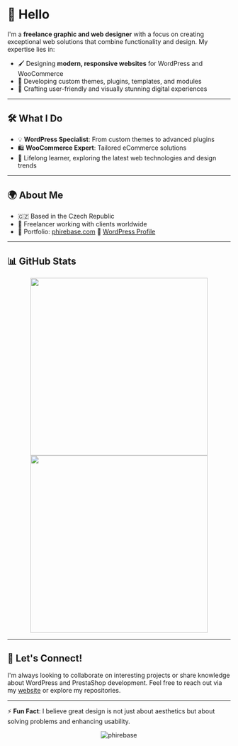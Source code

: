 <!--
**phirebase/phirebase** is a ✨ _special_ ✨ repository because its `README.md` (this file) appears on your GitHub profile.

Here are some ideas to get you started:

- 🔭 I’m currently working on ...
- 🌱 I’m currently learning ...
- 👯 I’m looking to collaborate on ...
- 🤔 I’m looking for help with ...
- 💬 Ask me about ...
- 📫 How to reach me: ...
- 😄 Pronouns: ...
- ⚡ Fun fact: ...
-->

# 👋 Hello

I'm a **freelance graphic and web designer** with a focus on creating exceptional web solutions that combine functionality and design. My expertise lies in:

- 🖌️ Designing **modern, responsive websites** for WordPress and WooCommerce
- 🔧 Developing custom themes, plugins, templates, and modules
- 🚀 Crafting user-friendly and visually stunning digital experiences

---

## 🛠️ What I Do

- 💡 **WordPress Specialist**: From custom themes to advanced plugins
- 🛍️ **WooCommerce Expert**: Tailored eCommerce solutions
- 🌱 Lifelong learner, exploring the latest web technologies and design trends

---

## 🌍 About Me

- 🇨🇿 Based in the Czech Republic
- 💼 Freelancer working with clients worldwide
- 🔗 Portfolio: [phirebase.com](https://phirebase.com/)
📜 [WordPress Profile](https://profiles.wordpress.org/brtak/)

---

## 📊 GitHub Stats

<p align="center">
  <img src="https://github-readme-stats.vercel.app/api?username=phirebase&show_icons=true&theme=dark&hide_border=true&include_all_commits=true" width="400">
  <img src="https://github-readme-streak-stats.herokuapp.com?user=phirebase&theme=dark&hide_border=true" width="400">
</p>

---

## 🤝 Let's Connect!

I'm always looking to collaborate on interesting projects or share knowledge about WordPress and PrestaShop development. Feel free to reach out via my [website](https://phirebase.com/) or explore my repositories.

---

⚡ **Fun Fact**: I believe great design is not just about aesthetics but about solving problems and enhancing usability.

<p align="center"> <img src="https://komarev.com/ghpvc/?username=phirebase&label=Profile%20views&color=0e75b6&style=flat" alt="phirebase" /> </p>
